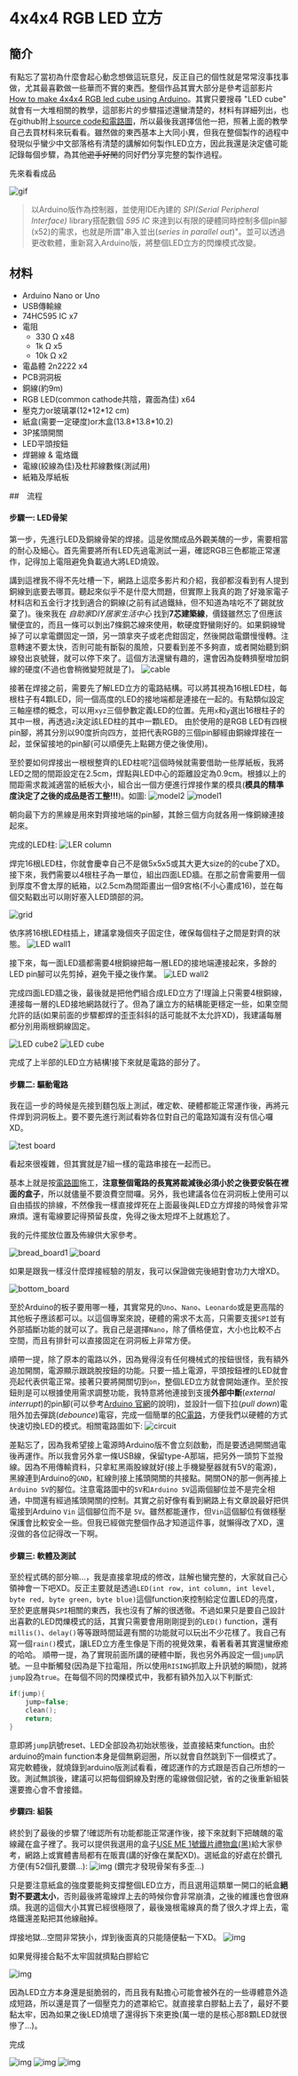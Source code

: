 # 4x4x4 RGB LED 立方
## 簡介
有點忘了當初為什麼會起心動念想做這玩意兒，反正自己的個性就是常常沒事找事做，尤其最喜歡做一些華而不實的東西。整個作品其實大部分是參考這部影片[How to make 4x4x4 RGB led cube using Arduino](https://www.youtube.com/watch?v=t2ld4nQV0Dc&t=1470s)。其實只要搜尋 "LED cube" 就會有一大堆相關的教學，這部影片的步驟描述還蠻清楚的，材料有詳細列出，也在github附上[source code和電路圖](https://github.com/anoopmm/RGB_LED_CUBE)，所以最後我選擇信他一把，照著上面的教學自己去買材料來玩看看。雖然做的東西基本上大同小異，但我在整個製作的過程中發現似乎蠻少中文部落格有清楚的講解如何製作LED立方，因此我還是決定儘可能記錄每個步驟，為其他~~遊手好閒~~的同好們分享完整的製作過程。

先來看看成品

![gif](./img/breath.gif)

> 以Arduino版作為控制器，並使用IDE內建的 _SPI(Serial Peripheral Interface)_ library搭配數個 _595 IC_ 來達到以有限的硬體同時控制多個pin腳(x52)的需求，也就是所謂"串入並出(_series in parallel out_)"。並可以透過更改軟體，重新寫入Arduino版，將整個LED立方的閃爍模式改變。

## 材料
* Arduino Nano or Uno
* USB傳輸線
* 74HC595 IC x7
* 電阻
    * 330 Ω x48
    * 1k  Ω x5
    * 10k Ω x2
* 電晶體 2n2222 x4
* PCB洞洞板
* 銅線(約9m)
* RGB LED(common cathode共陰，霧面為佳) x64
* 壓克力or玻璃罩(12\*12\*12 cm)
* 紙盒(需要一定硬度)or木盒(13.8\*13.8\*10.2)
* 3P搖頭開關
* LED平頭按鈕
* 焊錫線 & 電烙鐵
* 電線(絞線為佳)及杜邦線數條(測試用)
* 紙箱及厚紙板

##　流程
#### 步驟一: LED骨架
第一步，先進行LED及銅線骨架的焊接。這是攸關成品外觀美醜的一步，需要相當的耐心及細心。首先需要將所有LED先過電測試一遍，確認RGB三色都能正常運作，記得加上電阻避免負載過大將LED燒毀。

講到這裡我不得不先吐槽一下，網路上這麼多影片和介紹，我卻都沒看到有人提到銅線到底要去哪買。聽起來似乎不是什麼大問題，但實際上我真的跑了好幾家電子材料店和五金行才找到適合的銅線(之前有試過鐵絲，但不知道為啥吃不了錫就放棄了)。後來我在 _自助家DIY居家生活中心_ 找到**7芯建築線**，價錢雖然忘了但應該蠻便宜的，而且一條可以剝出7條銅芯線來使用，軟硬度野蠻剛好的。如果銅線彎掉了可以拿電鑽固定一頭，另一頭拿夾子或老虎鉗固定，然後開啟電鑽慢慢轉。注意轉速不要太快，否則可能有斷裂的風險，只要看到差不多夠直，或者開始聽到銅線發出哀號聲，就可以停下來了。這個方法還蠻有趣的，還會因為旋轉擠壓增加銅線的硬度(不過也會稍微變短就是了)。
![cable](./img/cable2.jpg)

接著在焊接之前，需要先了解LED立方的電路結構。可以將其視為16根LED柱，每根柱子有4顆LED，同一個高度的LED的接地端都是連接在一起的。有點類似設定三軸座標的概念，可以用`xyz`三個參數定義LED的位置。先用`x`和`y`選出16根柱子的其中一根，再透過`z`決定該LED柱的其中一顆LED。
由於使用的是RGB LED有四根pin腳，將其分別以90度折向四方，並把代表RGB的三個pin腳經由銅線焊接在一起，並保留接地的pin腳(可以順便先上點錫方便之後使用)。

至於要如何焊接出一根根整齊的LED柱呢?這個時候就需要借助一些厚紙板，我將LED之間的間距設定在2.5cm，焊點與LED中心的距離設定為0.9cm。根據以上的間距需求裁減適當的紙板大小，組合出一個方便進行焊接作業的模具(**模具的精準度決定了之後的成品是否工整!!!**)。如圖:
![model2](./img/model2.jpg)
![model1](./img/model.jpg)

朝向最下方的黑線是用來對齊接地端的pin腳，其餘三個方向就各用一條銅線連接起來。

完成的LED柱:
![LER column](./img/cube_210221.jpg)

焊完16根LED柱，你就會慶幸自己不是做5x5x5或其大更大size的的cube了XD。接下來，我們需要以4根柱子為一單位，組出四面LED牆。在那之前會需要用一個到厚度不會太厚的紙箱，以2.5cm為間距畫出一個9宮格(不小心畫成16)，並在每個交點戳出可以剛好塞入LED頭部的洞。

![grid](./img/cube_210221_0.jpg)

依序將16根LED柱插上，建議拿幾個夾子固定住，確保每個柱子之間是對齊的狀態。
![LED wall1](./img/cube_210221_1.jpg)

接下來，每一面LED牆都需要4根銅線把每一層LED的接地端連接起來，多餘的LED pin腳可以先剪掉，避免干擾之後作業。
![LED wall2](./img/cube_210221_2.jpg)

完成四面LED牆之後，最後就是把他們組合成LED立方了!理論上只需要4根銅線，連接每一層的LED接地網路就行了。但為了讓立方的結構能更穩定一些，如果空間允許的話(如果前面的步驟都焊的歪歪斜斜的話可能就不太允許XD)，我建議每層都分別用兩根銅線固定。

![LED cube2](./img/cube_210221_5.jpg)
![LED cube](./img/cube_210221_3.jpg)

完成了上半部的LED立方結構!接下來就是電路的部分了。

#### 步驟二: 驅動電路
我在這一步的時候是先接到麵包版上測試，確定軟、硬體都能正常運作後，再將元件焊到洞洞板上。要不要先進行測試看妳各位對自己的電路知識有沒有信心囉XD。

![test board](./img/test1.jpg)

看起來很複雜，但其實就是7組一樣的電路串接在一起而已。

基本上就是按[電路圖](https://github.com/anoopmm/RGB_LED_CUBE/blob/master/rgbled.PDF)施工，**注意整個電路的長寬將裁減後必須小於之後要安裝在裡面的盒子**，所以就儘量不要浪費空間囉。另外，我也建議各位在洞洞板上使用可以自由插拔的排線，不然像我一樣直接焊死在上面最後與LED立方焊接的時候會非常麻煩。還有電線要記得預留長度，免得之後太短焊不上就尷尬了。

我的元件擺放位置及佈線供大家參考。

![bread_board1](./img/bread_board1.jpg)
![board](./img/board.jpg)

如果是跟我一樣沒什麼焊接經驗的朋友，我可以保證做完後絕對會功力大增XD。

![bottom_board](./img/bottom_board.jpg)

至於Arduino的板子要用哪一種，其實常見的`Uno`、`Nano`、`Leonardo`或是更高階的其他板子應該都可以。以這個專案來說，硬體的需求不太高，只需要支援`SPI`並有外部插斷功能的就可以了。我自己是選擇`Nano`，除了價格便宜，大小也比較不占空間，而且有排針可以直接固定在洞洞板上非常方便。

順帶一提，除了原本的電路以外，因為覺得沒有任何機械式的按鈕很怪，我有額外追加開關，電源顯示跟跳脫按鈕的功能。只要一插上電源，平頭按鈕裡的LED就會亮起代表供電正常。接著只要將開關切到`on`，整個LED立方就會開始運作。至於按鈕則是可以根據使用需求調整功能，我特意將他連接到支援**外部中斷**(_external interrupt_)的pin腳(可以參考[Arduino 官網](https://www.arduino.cc/reference/en/language/functions/external-interrupts/attachinterrupt/)的說明)，並設計一個下拉(_pull down_)電阻外加去彈跳(_debounce_)電容，完成一個簡單的[RC電路](https://reference.digilentinc.com/learn/microprocessor/tutorials/debouncing-via-rc-filter/start)，方便我們以硬體的方式快速切換LED的模式。相關電路圖如下:
![circuit](./img/circuit2.JPG)

差點忘了，因為我希望接上電源時Arduino版不會立刻啟動，而是要透過開關過電後再運作。所以我會另外拿一條USB線，保留type-A那端，把另外一頭剪下並撥線。因為不用傳輸資料，只拿紅黑兩股線就好(接上手機變壓器就有5V的電源)，黑線連到Arduino的`GND`，紅線則接上搖頭開關的共接點。開關ON的那一側再接上`Arduino 5V`的腳位。注意電路圖中的`5V`和`Arduino 5V`這兩個腳位並不是完全相通，中間還有經過搖頭開關的控制。其實之前好像有看到網路上有文章說最好把供電接到Arduino `Vin` 這個腳位而不是 `5V`。雖然都能運作，但`Vin`這個腳位有做穩壓保護會比較安全一些。但我已經做完整個作品才知道這件事，就懶得改了XD，還沒做的各位記得改一下啊。

#### 步驟三: 軟體及測試
至於程式碼的部分嘛...，我是直接拿現成的修改，註解也蠻完整的，大家就自己心領神會一下吧XD。反正主要就是透過`LED(int row, int column, int level, byte red, byte green, byte blue)`這個function來控制給定位置LED的亮度，至於更底層與`SPI`相關的東西，我也沒有了解的很透徹。不過如果只是要自己設計出喜歡的LED閃爍模式的話，其實只需要會用剛剛提到的`LED()` function，還有`millis()`、`delay()`等等跟時間延遲有關的功能就可以玩出不少花樣了。我自己有寫一個`rain()`模式，讓LED立方產生像是下雨的視覺效果，看著看著其實還蠻療癒的哈哈。
順帶一提，為了實現前面所講的硬體中斷，我也另外再設定一個`jump`訊號。一旦中斷觸發(因為是下拉電阻，所以使用`RISING`抓取上升訊號的瞬間)，就將`jump`設為`true`。在每個不同的閃爍模式中，我都有額外加入以下判斷式:
```c
if(jump){
    jump=false;
    clean();
    return;  
}
```
意即將`jump`訊號reset、LED全部設為初始狀態後，並直接結束function。由於arduino的main function本身是個無窮迴圈，所以就會自然跳到下一個模式了。
寫完軟體後，就燒錄到arduino版測試看看，確認運作的方式跟是否自己所想的一致。測試無誤後，建議可以把每個銅線及對應的電線做個記號，省的之後重新組裝還要擔心會不會接錯。

#### 步驟四: 組裝
終於到了最後的步驟了!確認所有功能都能正常運作後，接下來就剩下把醜醜的電線藏在盒子裡了。我可以提供我選用的盒子[USE ME 1號鐵片禮物盒(黑)](https://www.kingstone.com.tw/basic/2082290789153/)給大家參考，網路上或實體書局都有在販賣(講的好像在業配XD)。選紙盒的好處在於鑽孔方便(有52個孔要鑽...):
![img](./img/dig_hole.jpg)
(鑽完才發現骨架有多歪...)

只是要注意紙盒的強度要能夠支撐整個LED立方，而且選用這類單一開口的紙盒**絕對不要選太小**，否則最後將電線焊上去的時候你會非常崩潰，之後的維護也會很麻煩。我選的這個大小其實已經很極限了，最後幾根電線真的喬了很久才焊上去，電烙鐵還差點把其他線融掉。

焊接地獄...空間非常狹小，焊到後面真的只能隨便黏一下XD。
![img](./img/black_hole.jpg)

如果覺得接合點不太牢固就擠點白膠給它

![img](./img/white_glue.jpg)

因為LED立方本身還是挺脆弱的，而且我有點擔心可能會被外在的一些導體意外造成短路，所以還是買了一個壓克力的遮罩給它。就直接拿白膠黏上去了，最好不要黏太牢，因為如果之後LED燒壞了還得拆下來更換(萬一壞的是核心那8顆LED就很慘了...)。

完成

![img](./img/finish.jpg)
![img](./img/finish2.jpg)
![img](./img/finish3.jpg)
